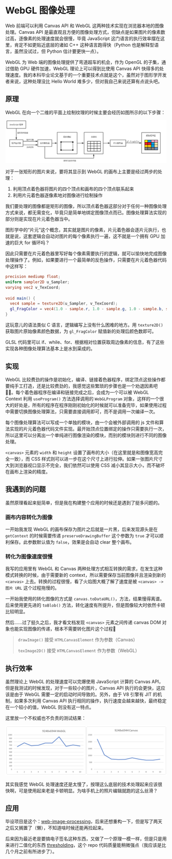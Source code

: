 # WebGL 图像处理

Web 前端可以利用 Canvas API 和 WebGL 这两种技术实现在浏览器本地的图像处理。Canvas API 是最直观且方便的图像处理方式，但缺点是如果图片的像素数过高，逐像素的处理速度就会很慢，毕竟 JavaScript 这门语言的执行效率摆在这里，肯定不如更贴近底层的诸如 C++ 这种语言跑得快（Python 也是解释型语言，虽然没试过，但 Python 估计要更快一点）。

WebGL 为 Web 端的图像处理提供了弯道超车的机会，作为 OpenGL 的子集，通过借助 GPU 硬件加速，WebGL 理论上可以得到比使用 Canvas API 快得多的处理速度。我的本科毕业论文基于的一个重要技术点就是这个，虽然对于图形学开发者来说，这种处理没比 Hello World 难多少，但对我自己来说还算有点说头吧。

## 原理

WebGL 在向一个二维的平面上绘制纹理的时候主要会经历如图所示的以下步骤：

![WebGL 绘制纹理的过程](https://raw.githubusercontent.com/banqinghe/blog/main/images/webgl-image-processing/webgl-process.png)

对于一张矩形的图片来说，要将其显示到 WebGL 的画布上主要是经过两步的处理：

1. 利用顶点着色器将图片的四个顶点和画布的四个顶点联系起来
2. 利用片元着色器逐像素地对图像进行绘制操作

我们要处理的图像都是矩形的图像，所以顶点着色器这部分对于任何一种图像处理方式来说，都无需变化，毕竟只是简单地绑定图像顶点而已。图像处理算法实现的部分则是实现在片元着色器当中。

图形学中的“片元”这个概念，其实就是图片的像素，片元着色器会逐片元执行，也就是说，这套逻辑会自动对图片的每个像素执行一遍，这不就是一个拥有 GPU 加速的巨大 for 循环吗？

因此只需要在片元着色器里写好每个像素需要执行的逻辑，就可以愉快地完成图像处理操作了。例如，如果要进行一个最简单的反色操作，只需要在片元着色器代码中这样写：

```glsl
precision mediump float;
uniform sampler2D u_Sampler;
varying vec2 v_TexCoord;

void main() {
  vec4 sample = texture2D(u_Sampler, v_TexCoord);
  gl_FragColor = vec4(1.0 - sample.r, 1.0 - sample.g, 1.0 - sample.b, sample.a);
}
```

这玩意儿的语法类似 C 语言，逻辑编写上没有什么困难的地方。用 `texture2D()` 获取图片原始像素颜色数据，为 `gl_FragColor` 赋值新的处理后颜色数即可。

GLSL 代码里可以 if、while、for、根据相对位置获取周边像素的信息，有了这些实现各种图像处理算法基本上是水到渠成的。

## 实现

WebGL 比较费劲的操作是初始化，编译、链接着色器程序，绑定顶点这些操作都要纯手工打造，还是比较费劲的，我感觉这些繁琐的步骤也是一个劝退因素吧😵‍💫。每个着色器程序在编译和链接完成之后，会成为一个可以被 WebGL Context 利用 `useProgram()` 方法选择调用的 `WebGLProgram` 对象，这样的一个很大的好处是，所有的程序在程序刚刚初始化的时候就可以准备完毕，如果使用过程中需要切换图像处理算法，只需要直接调用即可，而不是调用一次编译一次。

每个图像处理算法可以写成一个单独的模块，由一个会被外部调用的 js 文件和算法实现的片元着色器代码文件实现。最开始顶点位置绑定的操作只需要执行一次，所以这里可以分离出一个单纯进行图像渲染的模块，而别的模块则进行不同的图像处理。

`<canvas>` 元素的 `width` 和 `height` 设置了画布的大小（在这里就是和图像宽高完全一致），而 CSS 样式则可以进一步在这个尺寸上进行拉伸。如果一张图片尺寸大到浏览器视口显示不完全，我们依然可以使用 CSS 减小其显示大小，而不破坏在画布上渲染的精度。

## 我遇到的问题

虽然原理看起来挺简单，但是我在构建整个应用的时候还是遇到了挺多问题的。

### 画布内容转化为图像

一开始我发现 WebGL 的画布保存为图片之后就是一片黑，后来发现源头是在 `getContext` 的时候需要传递 `preserveDrawingBuffer` 这个参数为 `true` 才可以顺利保存。此参数默认值为 `false`，效果是会自动 clear 整个画布。

### 转化为图像速度很慢

我写的应用里有 WebGL 和 Canvas 两种处理方式相互转换的需求，在发生这种模式转换的时候，由于需要新的 context，所以需要保存当前图像并且渲染到新的 `<canvas>` 上去。转换的过程很慢，看了火焰图大概了解了速度是被 `<canvas> -> 图片 URL` 这个过程拖慢的。

一开始我使用的转化图像的方式是 `canvas.toDataURL()`，方法，结果慢得离谱。后来使用更先进的 `toBlob()` 方法，转化速度有所提升，但是图像较大时依然卡顿比较明显。

然后……过了挺久之后，我才看文档发现 `<canvas>` 元素之间传递 canvas DOM 对象也能实现图像的传递，根本不需要转化图片这个过程💢

> `drawImage()` 接受 `HTMLCanvasElement` 作为参数（Canvas）
>
> `texImage2D()` 接受 `HTMLCanvasElement` 作为参数（WebGL）

## 执行效率

虽然理论上 WebGL 的处理速度可以完爆使用 JavaScript 计算的 Canvas API，但是我测试的时候发现，对于一些较小的图片，Canvas API 执行的会更快，这应该是由于 WebGL 需要一定的启动时间导致的。另外，由于 V8 引擎有 JIT 的机制，如果多次利用 Canvas API 执行相同的操作，执行速度会越来越快，最终稳定在一个较小的值，WebGL 则没有这一特点。

这里放一个不权威也不负责的测试结果：

![WebGL 和 Canvas 处理速度同一张图片10次速度对比](https://raw.githubusercontent.com/banqinghe/blog/main/images/webgl-image-processing/duration.png)

其实我感觉 WebGL 处理速度还是太慢了，按理这么底层的技术处理起来应该很快啊，可是使用起来老是卡顿明显。为啥手机上的照片编辑就跑的这么丝滑？

## 应用

毕设项目是这个：[web-image-processing](https://github.com/banqinghe/web-image-processing)，后来还想重构一下，但是写了两天之后又搁置了（懒），不知道啥时候还能再捡起来。

后来因为最近老是要搞电子签名这种东西，又做了一个原理一模一样，但是只是用来进行二值化的东西 [thresholding](https://github.com/banqinghe/web-image-processing)，这个 repo 代码质量能稍微强点（我应该是比几个月之前有所进步了）。
